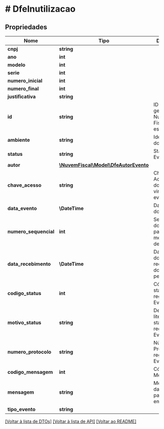 # # DfeInutilizacao

## Propriedades

Nome | Tipo | Descrição | Comentários
------------ | ------------- | ------------- | -------------
**cnpj** | **string** |  | [optional]
**ano** | **int** |  | [optional]
**modelo** | **int** |  | [optional]
**serie** | **int** |  | [optional]
**numero_inicial** | **int** |  | [optional]
**numero_final** | **int** |  | [optional]
**justificativa** | **string** |  | [optional]
**id** | **string** | ID único gerado pela Nuvem Fiscal para este evento. | [optional]
**ambiente** | **string** | Identificação do ambiente. | [optional]
**status** | **string** | Status do Evento. | [optional]
**autor** | [**\NuvemFiscal\Model\DfeAutorEvento**](DfeAutorEvento.md) |  | [optional]
**chave_acesso** | **string** | Chave de Acesso do documento vinculado ao evento. | [optional]
**data_evento** | **\DateTime** | Data e hora do Evento. | [optional]
**numero_sequencial** | **int** | Sequencial do evento para o mesmo tipo de evento. | [optional]
**data_recebimento** | **\DateTime** | Data e hora do recebimento do Evento pela SEFAZ. | [optional]
**codigo_status** | **int** | Código do status de registro do Evento. | [optional]
**motivo_status** | **string** | Descrição literal do status do registro do Evento. | [optional]
**numero_protocolo** | **string** | Número do Protocolo de registro do Evento. | [optional]
**codigo_mensagem** | **int** | Código da Mensagem. | [optional]
**mensagem** | **string** | Mensagem da SEFAZ para o emissor. | [optional]
**tipo_evento** | **string** |  | [optional]

[[Voltar à lista de DTOs]](../../README.md#models) [[Voltar à lista de API]](../../README.md#endpoints) [[Voltar ao README]](../../README.md)

